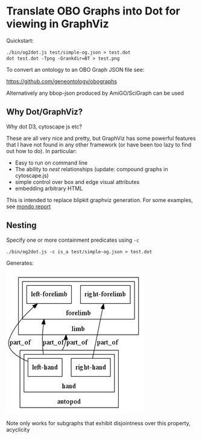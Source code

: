 # Translate OBO Graphs into Dot for viewing in GraphViz

Quickstart:

```
./bin/og2dot.js test/simple-og.json > test.dot
dot test.dot -Tpng -Grankdir=BT > test.png
```

To convert an ontology to an OBO Graph JSON file see:

https://github.com/geneontology/obographs

Alternatively any bbop-json produced by AmiGO/SciGraph can be used

## Why Dot/GraphViz?

Why dot D3, cytoscape js etc?

These are all very nice and pretty, but GraphViz has some powerful
features that I have not found in any other framework (or have been
too lazy to find out how to do). In particular:

 * Easy to run on command line
 * The ability to _nest_ relationships (update: compound graphs in cytoscape.js)
 * simple control over box and edge visual attributes
 * embedding arbitrary HTML

This is intended to replace blipkit graphviz generation. For some
examples, see [mondo report](https://github.com/monarch-initiative/monarch-disease-ontology/blob/master/reports/genes/ABCC9.md)

## Nesting

Specify one or more containment predicates using `-c`

```
./bin/og2dot.js -c is_a test/simple-og.json > test.dot
```

Generates:

![img](examples/nested-example.png)

Note only works for subgraphs that exhibit disjointness over this property, acyclicity

